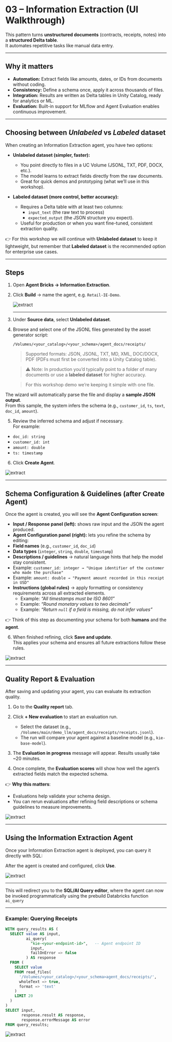 # 03 – Information Extraction (UI Walkthrough)

This pattern turns **unstructured documents** (contracts, receipts, notes) into a **structured Delta table**.  
It automates repetitive tasks like manual data entry.

---

## Why it matters

- **Automation:** Extract fields like amounts, dates, or IDs from documents without coding.  
- **Consistency:** Define a schema once, apply it across thousands of files.  
- **Integration:** Results are written as Delta tables in Unity Catalog, ready for analytics or ML.  
- **Evaluation:** Built-in support for MLflow and Agent Evaluation enables continuous improvement.

---

## Choosing between *Unlabeled* vs *Labeled* dataset

When creating an Information Extraction agent, you have two options:

- **Unlabeled dataset (simpler, faster):**
  - You point directly to files in a UC Volume (JSONL, TXT, PDF, DOCX, etc.).
  - The model learns to extract fields directly from the raw documents.
  - Great for quick demos and prototyping (what we’ll use in this workshop).

- **Labeled dataset (more control, better accuracy):**
  - Requires a Delta table with at least two columns:
    - `input_text` (the raw text to process)
    - `expected_output` (the JSON structure you expect).
  - Useful for production or when you want fine-tuned, consistent extraction quality.

👉 For this workshop we will continue with **Unlabeled dataset** to keep it lightweight, but remember that **Labeled dataset** is the recommended option for enterprise use cases.

---

## Steps

1. Open **Agent Bricks → Information Extraction**.  
2. Click **Build** → name the agent, e.g. `Retail-IE-Demo`.

   ![extract](./assets/extraction1.png)

   ---

4. Under **Source data**, select **Unlabeled dataset**.  

5. Browse and select one of the JSONL files generated by the asset generator script:
     
    `/Volumes/<your_catalog>/<your_schema>/agent_docs/receipts/`  

    
   > Supported formats: JSON, JSONL, TXT, MD, XML, DOC/DOCX, PDF (PDFs must first be converted into a Unity Catalog table).
   
   > ⚠️ Note: In production you’d typically point to a folder of many documents or use a **labeled dataset** for higher accuracy.
   
   > For this workshop demo we’re keeping it simple with one file.


The wizard will automatically parse the file and display a **sample JSON output**.  
From this sample, the system infers the schema (e.g., `customer_id`, `ts`, `text`, `doc_id`, `amount`).  

5. Review the inferred schema and adjust if necessary.  
For example:  
- `doc_id: string`  
- `customer_id: int`  
- `amount: double`  
- `ts: timestamp`    

6. Click **Create Agent**.

![extract](./assets/extraction2.png)

---

## Schema Configuration & Guidelines (after Create Agent)

Once the agent is created, you will see the **Agent Configuration screen**:

- **Input / Response panel (left):** shows raw input and the JSON the agent produced.  
- **Agent Configuration panel (right):** lets you refine the schema by editing:  
- **Field names** (e.g., `customer_id`, `doc_id`)  
- **Data types** (`integer`, `string`, `double`, `timestamp`)  
- **Descriptions / guidelines** → natural language hints that help the model stay consistent.  
 - Example: `customer_id: integer → "Unique identifier of the customer who made the purchase"`  
 - Example: `amount: double → "Payment amount recorded in this receipt in USD"`
- **Instructions (global rules)** → apply formatting or consistency requirements across all extracted elements.  
  - Example: *“All timestamps must be ISO 8601”*  
  - Example: *“Round monetary values to two decimals”*  
  - Example: *“Return `null` if a field is missing, do not infer values”*   

👉 Think of this step as documenting your schema for both **humans** and the **agent**.

6. When finished refining, click **Save and update**.  
This applies your schema and ensures all future extractions follow these rules.  

![extract](./assets/extraction3.png)

---

## Quality Report & Evaluation

After saving and updating your agent, you can evaluate its extraction quality.

1. Go to the **Quality report** tab.  
2. Click **+ New evaluation** to start an evaluation run.  
   - Select the dataset (e.g., `/Volumes/main/demo_llm/agent_docs/receipts/receipts.jsonl`).  
   - The run will compare your agent against a baseline model (e.g., `kie-base-model`).  

3. The **Evaluation in progress** message will appear. Results usually take ~20 minutes.  
4. Once complete, the **Evaluation scores** will show how well the agent’s extracted fields match the expected schema.

👉 **Why this matters**:  
- Evaluations help validate your schema design.  
- You can rerun evaluations after refining field descriptions or schema guidelines to measure improvements.

 ![extract](./assets/extraction4.png) 

---

## Using the Information Extraction Agent

Once your Information Extraction agent is deployed, you can query it directly with SQL:  

After the agent is created and configured, click **Use**.  

 ![extract](./assets/extraction5.png) 

 ---
 
This will redirect you to the **SQL/AI Query editor**, where the agent can now be invoked programmatically using the prebuild Databricks function `ai_query`

---

### Example: Querying Receipts

```sql
WITH query_results AS (
  SELECT value AS input,
         ai_query(
           "kie-<your-endpoint-id>",   -- Agent endpoint ID
           input,
           failOnError => false
         ) AS response
  FROM (
    SELECT value
    FROM read_files(
      '/Volumes/<your_catalog>/<your_schema>agent_docs/receipts/',
      wholeText => true,
      format => 'text'
    )
    LIMIT 20
  )
)
SELECT input,
       response.result AS response,
       response.errorMessage AS error
FROM query_results;

```

 ![extract](./assets/extraction5.png) 


